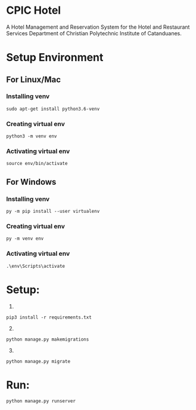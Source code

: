 # CPIC Hotel
A Hotel Management and Reservation System for the Hotel and Restaurant Services Department of Christian Polytechnic Institute of Catanduanes.

# Setup Environment

## For Linux/Mac
### Installing venv 
```shell 
sudo apt-get install python3.6-venv
```
### Creating virtual env
```shell 
python3 -m venv env
```
### Activating virtual env
```shell 
source env/bin/activate
```

## For Windows
### Installing venv
```shell 
py -m pip install --user virtualenv
```
### Creating virtual env
```shell 
py -m venv env
```
### Activating virtual env
```shell 
.\env\Scripts\activate
```

# Setup:
1.
```shell
pip3 install -r requirements.txt
```
2.
```shell
python manage.py makemigrations
```
3.
```shell
python manage.py migrate
```
# Run:
```shell
python manage.py runserver
```
